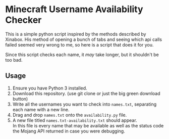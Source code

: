 # Minecraft Username Availability Checker

This is a simple python script inspired by the methods described by Xinabox. His method of opening a bunch of tabs and seeing which api calls failed seemed very wrong to me, so here is a script that does it for you.

Since this script checks each name, it *may* take longer, but it shouldn't be too bad.

## Usage
1. Ensure you have Python 3 installed.
2. Download this repository. (use git clone or just the big green download button)
3. Write all the usernames you want to check into `names.txt`, separating each name with a new line.
4. Drag and drop `names.txt` onto the `availability.py` file.
5. A new file titled `names.txt-availability.txt` should appear.  
   In this file is every name that may be available as well as the status code the Mojang API returned in case you were debugging.
